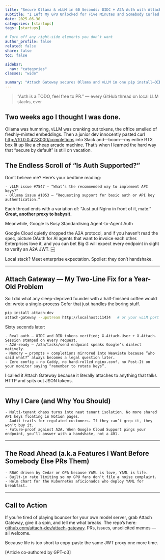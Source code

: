 ```yaml
---
title: "Secure Ollama & vLLM in 60 Seconds: OIDC + A2A Auth with Attach Gateway"
subtitle: "I Left My GPU Unlocked for Five Minutes and Somebody Curled It"
date: 2025-06-30
categories: [startups]
tags: [startups]

# Turn off any right‐side elements you don’t want
author_profile: false
related: false
share: false
toc: false

sidebar:
  nav: "categories"
classes: "wide"

summary: "Attach Gateway secures Ollama and vLLM in one pip install—OIDC + Google A2A JWT auth, session headers, and Weaviate logging for audit-grade memory."
---
```


> “Auth is a TODO, feel free to PR.”
> — every GitHub thread on local LLM stacks, ever

## Two weeks ago I thought I was done.
Ollama was humming, vLLM was cranking out tokens, the office smelled of freshly-minted embeddings. Then a junior dev innocently pasted curl http://10.0.0.42:8000/completions into Slack and—boom—my entire RTX box lit up like a cheap arcade machine.
That’s when I learned the hard way that “secure by default” is still on vacation.

## The Endless Scroll of “Is Auth Supported?”
Don’t believe me? Here’s your bedtime reading:

	- vLLM issue #7547 — “What’s the recommended way to implement API keys?”  ￼
	- Ollama issue #1053 — “Requesting support for basic auth or API key authentication.”  ￼

Each thread ends with a variation of: “Just put Nginx in front of it, mate.”
**Great, another proxy to babysit.**

Meanwhile, Google Is Busy Standardising Agent-to-Agent Auth

Google Cloud quietly dropped the A2A protocol, and if you haven’t read the spec, picture OAuth for AI agents that want to invoice each other. Enterprises love it, and you can bet Big G will expect every endpoint in sight to verify an A2A JWT.  ￼

Local stack? Meet enterprise expectation. Spoiler: they don’t handshake.

---

## Attach Gateway — My Two-Line Fix for a Year-Old Problem

So I did what any sleep-deprived founder with a half-finished coffee would do: wrote a single-process Gofer that just handles the boring stuff.

```bash
pip install attach-dev
attach-gateway --upstream http://localhost:11434   # or your vLLM port
```

Sixty seconds later:

	- Real auth — OIDC and DID tokens verified; X-Attach-User + X-Attach-Session stamped on every request.
	- A2A-ready — /a2a/tasks/send endpoint speaks Google’s dialect natively.
	- Memory — prompts + completions mirrored into Weaviate because “who said what?” always becomes a legal question later.
	- Zero config — no Caddy, no hand-rolled nginx.conf, no Post-It on your monitor saying “remember to rotate keys”.

I called it Attach Gateway because it literally attaches to anything that talks HTTP and spits out JSON tokens.

---

## Why I Care (and Why You Should)
	- Multi-tenant chaos turns into neat tenant isolation. No more shared API keys floating in Notion pages.
	- Audit trails for regulated customers. If they can’t grep it, they won’t buy it.
	- Future-proof against A2A. When Google Cloud Support pings your endpoint, you’ll answer with a handshake, not a 401.

---

## The Road Ahead (a.k.a Features I Want Before Somebody Else PRs Them)
	- RBAC driven by Cedar or OPA because YAML is love, YAML is life.
	- Built-in rate limiting so my GPU fans don’t file a noise complaint.
	- Helm chart for the Kubernetes aficionados who deploy YAML for breakfast.

---

## Call to Action

If you’re tired of playing bouncer for your own model server, grab Attach Gateway, give it a spin, and tell me what breaks. The repo’s here: [github.com/attach-dev/attach-gateway](https://github.com/attach-dev/attach-gateway). PRs, issues, unsolicited memes — all welcome.

Because life is too short to copy-paste the same JWT proxy one more time.

[Article co-authored by GPT-o3]